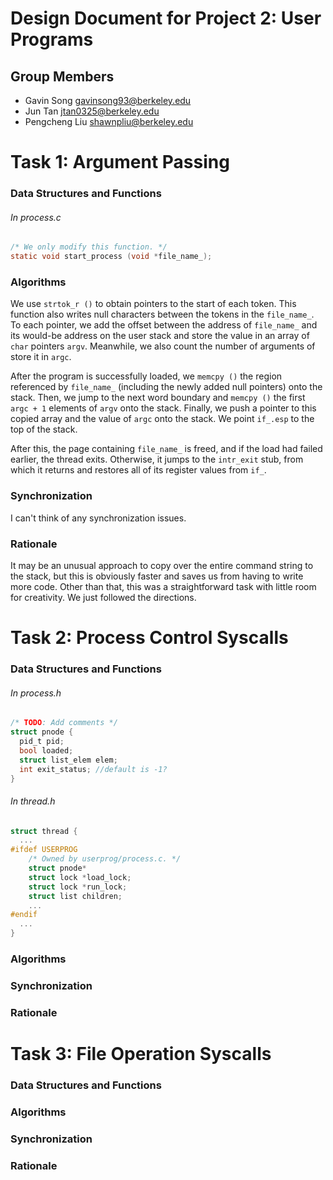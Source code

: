 Design Document for Project 2: User Programs
============================================

## Group Members

* Gavin Song <gavinsong93@berkeley.edu>
* Jun Tan <jtan0325@berkeley.edu>
* Pengcheng Liu <shawnpliu@berkeley.edu>


# Task 1: Argument Passing

### Data Structures and Functions

###### In process.c

```C
/* We only modify this function. */
static void start_process (void *file_name_);
```

### Algorithms

We use `strtok_r ()` to obtain pointers to the start of each token. This function also writes null characters between the tokens in the `file_name_`. To each pointer, we add the offset between the address of `file_name_` and its would-be address on the user stack and store the value in an array of `char` pointers `argv`. Meanwhile, we also count the number of arguments of store it in `argc`.

After the program is successfully loaded, we `memcpy ()` the region referenced by `file_name_` (including the newly added null pointers) onto the stack. Then, we jump to the next word boundary and `memcpy ()` the first `argc + 1` elements of `argv` onto the stack. Finally, we push a pointer to this copied array and the value of `argc` onto the stack. We point `if_.esp` to the top of the stack.

After this, the page containing `file_name_` is freed, and if the load had failed earlier, the thread exits. Otherwise, it jumps to the `intr_exit` stub, from which it returns and restores all of its register values from `if_`.

### Synchronization

I can't think of any synchronization issues.

### Rationale

It may be an unusual approach to copy over the entire command string to the stack, but this is obviously faster and saves us from having to write more code. Other than that, this was a straightforward task with little room for creativity. We just followed the directions.

# Task 2: Process Control Syscalls

### Data Structures and Functions

###### In process.h

```C
/* TODO: Add comments */
struct pnode {
  pid_t pid;
  bool loaded;
  struct list_elem elem;
  int exit_status; //default is -1?
}
```

###### In thread.h

```C
struct thread {
  ...
#ifdef USERPROG
    /* Owned by userprog/process.c. */
    struct pnode* 
    struct lock *load_lock;
    struct lock *run_lock;
    struct list children;
    ...
#endif
  ...
}
```

### Algorithms
### Synchronization
### Rationale

# Task 3: File Operation Syscalls

### Data Structures and Functions
### Algorithms
### Synchronization
### Rationale
